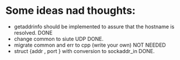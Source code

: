 # Some ideas nad thoughts:
- getaddrinfo should be implemented to assure that the hostname is resolved. DONE
- change common to siute UDP DONE.
- migrate common and err to cpp (write your own) NOT NEEDED
- struct {addr , port } with conversion to sockaddr_in DONE.

